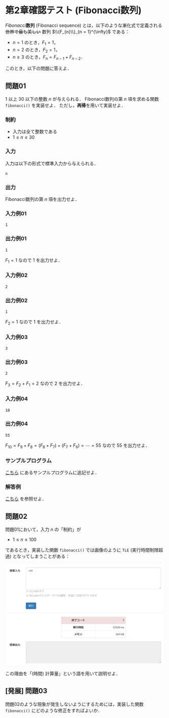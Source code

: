 # 第2章確認テスト (Fibonacci数列)

*Fibonacci***数列** (Fibonacci sequence) とは，以下のような漸化式で定義される ~~世界で最も美しい~~ 数列 $\\{F_{n}\\}_{n  = 1}^{\infty}$ である：

- $n = 1$ のとき，$F_{1} = 1$，
- $n = 2$ のとき，$F_{2} = 1$，
- $n \geq 3$ のとき，$F_{n} = F_{n - 1} + F_{n - 2}$．

このとき，以下の問題に答えよ．

## 問題01

$1$ 以上 $30$ 以下の整数 $n$ が与えられる．
Fibonacci数列の第 $n$ 項を求める関数 `fibonacci()` を実装せよ．
ただし，**再帰**を用いて実装せよ．

### 制約

- 入力は全て整数である
- $1 \leq n \leq 30$

### 入力

入力は以下の形式で標準入力から与えられる．

```
n
```

### 出力

Fibonacci数列の第 $n$ 項を出力せよ．

### 入力例01

```
1
```

### 出力例01

```
1
```

$F_{1} = 1$ なので $1$ を出力せよ．

### 入力例02

```
2
```

### 出力例02

```
1
```

$F_{2} = 1$ なので $1$ を出力せよ．

### 入力例03

```
3
```

### 出力例03

```
2
```

$F_{3} = F_{2} + F_{1} = 2$ なので $2$ を出力せよ．

### 入力例04

```
10
```

### 出力例04

```
55
```

$F_{10} = F_{9} + F_{8} = (F_{8} + F_{7}) + (F_{7} + F_{6}) = \cdots = 55$ なので $55$ を出力せよ．

### サンプルプログラム

[こちら](https://github.com/fumiyanll23/cpp-learning/tree/main/exercises/chapter02/sample.cpp) にあるサンプルプログラムに追記せよ．

### 解答例

[こちら](https://github.com/fumiyanll23/cpp-learning/tree/main/exercises/chapter02/ans.cpp) を参照せよ．

## 問題02

問題01において，入力 $n$ の「制約」が

- $1 \leq n \leq 100$

であるとき，実装した関数 `fibonacci()` では画像のように `TLE` (実行時間制限超過) となってしまうことがある：

![n = 100のときの実行結果](https://raw.githubusercontent.com/fumiyanll23/cpp-learning/main/exercises/chapter02/fibonacci_100.png)

この理由を「(時間) 計算量」という語を用いて説明せよ．

## [発展] 問題03

問題02のような現象が発生しないようにするためには，実装した関数 `fibonacci()` にどのような修正をすればよいか．
